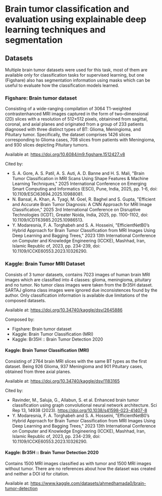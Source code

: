 # Brain tumor classification and evaluation using explainable deep learning techniques and segmentation

## Datasets
Multiple brain tumor datasets were used for this task, most of them are available only for classification tasks for supervised learning, but one (Figshare) also has segmentation information using masks which can be useful to evaluate how the classification models learned.

### Figshare: Brain tumor dataset
Consisting of a wide-ranging compilation of 3064 T1-weighted contrastenhanced MRI images captured in the form of two–dimensional (2D) slices with a resolution of 512×512 pixels, obtainined from sagittal, coronal, and axial planes and originated from a group of 233 patients diagnosed with three distinct types of BT:
Glioma, Meningioma, and Pituitary tumor. Specifically, the dataset comprises 1426 slices corresponding to Glioma cases, 708 slices from patients with Meningioma, and 930 slices depicting Pituitary tumors.

Available at: https://doi.org/10.6084/m9.figshare.1512427.v8

Cited by:

- S. A. Gore, A. S. Patil, A. S. Auti, A. D. Banne and H. S. Mali, "Brain Tumor Classification in MRI Scans Using Shape Features & Machine Learning Techniques," 2025 International Conference on Emerging Smart Computing and Informatics (ESCI), Pune, India, 2025, pp. 1-6, doi: 10.1109/ESCI63694.2025.10988081.
- N. Bansal, A. Khan, A. Tyagi, M. Goel, R. Baghel and S. Gupta, "Efficient and Accurate Brain Tumor Diagnosis: A CNN Approach for MRI Image Classification," 2025 3rd International Conference on Disruptive Technologies (ICDT), Greater Noida, India, 2025, pp. 1100-1102, doi: 10.1109/ICDT63985.2025.10986513.
- Y. Modaresnia, F. A. Torghabeh and S. A. Hosseini, "EfficientNetB0’s Hybrid Approach for Brain Tumor Classification from MRI Images Using Deep Learning and Bagging Trees," 2023 13th International Conference on Computer and Knowledge Engineering (ICCKE), Mashhad, Iran, Islamic Republic of, 2023, pp. 234-239, doi: 10.1109/ICCKE60553.2023.10326290.

### Kaggle: Brain Tumor MRI Dataset
Consists of 3 tumor datasets, contains 7023 images of human brain MRI images which are classified into 4 classes: glioma, meningioma, pituitary and no tumor.
No tumor class images were taken from the Br35H dataset. SARTAJ glioma class images were ignored due inconsistences found by the author.
Only classification information is available due limitations of the composed datasets.

Available at: https://doi.org/10.34740/kaggle/dsv/2645886

Composed by:
- Figshare: Brain tumor dataset 
- Kaggle: Brain Tumor Classification (MRI)
- Kaggle: Br35H :: Brain Tumor Detection 2020

#### Kaggle: Brain Tumor Classification (MRI)
Consisting of 2764 brain MRI slices with the same BT types as the first dataset. Being 926 Glioma, 937 Meningioma and 901 Pituitary cases, obtained from three axial planes.

Available at: https://doi.org/10.34740/kaggle/dsv/1183165

Cited by:
- Ravinder, M., Saluja, G., Allabun, S. et al. Enhanced brain tumor classification using graph convolutional neural network architecture. Sci Rep 13, 14938 (2023). https://doi.org/10.1038/s41598-023-41407-8
- Y. Modaresnia, F. A. Torghabeh and S. A. Hosseini, "EfficientNetB0’s Hybrid Approach for Brain Tumor Classification from MRI Images Using Deep Learning and Bagging Trees," 2023 13th International Conference on Computer and Knowledge Engineering (ICCKE), Mashhad, Iran, Islamic Republic of, 2023, pp. 234-239, doi: 10.1109/ICCKE60553.2023.10326290.

#### Kaggle: Br35H :: Brain Tumor Detection 2020
Contains 1500 MRI images classified as with tumor and 1500 MRI images without tumor.
There are no references about how the dataset was created and neither a DOI id for citation.

Available at: https://www.kaggle.com/datasets/ahmedhamada0/brain-tumor-detection

